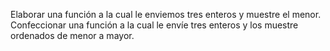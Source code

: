 Elaborar una función a la cual le enviemos tres enteros y muestre el menor.
Confeccionar una función a la cual le envíe tres enteros y los muestre ordenados de menor a mayor.
